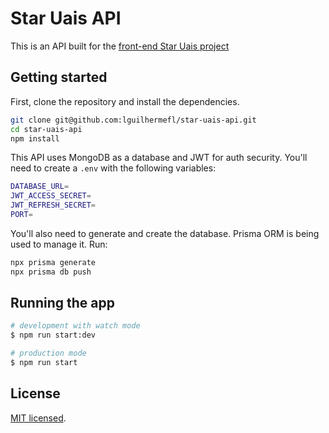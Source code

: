 # Star Uais API

This is an API built for the [front-end Star Uais project](https://github.com/lguilhermefl/star-uais-front) 

## Getting started

First, clone the repository and install the dependencies.

```bash
git clone git@github.com:lguilhermefl/star-uais-api.git
cd star-uais-api
npm install
```
This API uses MongoDB as a database and JWT for auth security. You'll need to create a `.env` with the following variables:

```bash
DATABASE_URL=
JWT_ACCESS_SECRET=
JWT_REFRESH_SECRET=
PORT=
```

You'll also need to generate and create the database. Prisma ORM is being used to manage it. Run:

```bash
npx prisma generate
npx prisma db push
```

## Running the app

```bash
# development with watch mode
$ npm run start:dev

# production mode
$ npm run start
```

## License

[MIT licensed](LICENSE).
